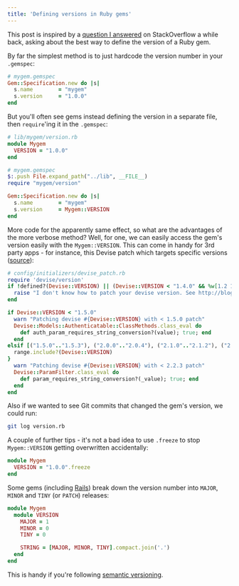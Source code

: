 ```yaml
---
title: 'Defining versions in Ruby gems'
---
```


This post is inspired by a [question I answered](http://stackoverflow.com/questions/7851498/defining-gem-version-in-gemspec/7852090#7852090) on StackOverflow a while back, asking about the best way to define the version of a Ruby gem.

<!-- excerpt -->

By far the simplest method is to just hardcode the version number in your `.gemspec`:

```ruby
# mygem.gemspec
Gem::Specification.new do |s|
  s.name        = "mygem"
  s.version     = "1.0.0"
end
```

But you'll often see gems instead defining the version in a separate file, then `require`'ing it in the `.gemspec`:

```ruby
# lib/mygem/version.rb
module Mygem
  VERSION = "1.0.0"
end

# mygem.gemspec
$:.push File.expand_path("../lib", __FILE__)
require "mygem/version"

Gem::Specification.new do |s|
  s.name        = "mygem"
  s.version     = Mygem::VERSION
end
```

More code for the apparently same effect, so what are the advantages of the more verbose method? Well, for one, we can easily access the gem's version easily with the `Mygem::VERSION`. This can come in handy for 3rd party apps - for instance, this Devise patch which targets specific versions ([source](https://gist.github.com/parndt/4660837)):

```ruby
# config/initializers/devise_patch.rb
require 'devise/version'
if !defined?(Devise::VERSION) || (Devise::VERSION < "1.4.0" && %w[1.2 1.3].all? {|v| !Devise::VERSION.start_with?(v)})
  raise "I don't know how to patch your devise version. See http://blog.plataformatec.com.br/2013/01/security-announcement-devise-v2-2-3-v2-1-3-v2-0-5-and-v1-5-3-released/"
end

if Devise::VERSION < "1.5.0"
  warn "Patching devise #{Devise::VERSION} with < 1.5.0 patch"
  Devise::Models::Authenticatable::ClassMethods.class_eval do
    def auth_param_requires_string_conversion?(value); true; end
  end
elsif [("1.5.0".."1.5.3"), ("2.0.0".."2.0.4"), ("2.1.0".."2.1.2"), ("2.2.0".."2.2.2")].any? { |range|
  range.include?(Devise::VERSION)
}
  warn "Patching devise #{Devise::VERSION} with < 2.2.3 patch"
  Devise::ParamFilter.class_eval do
    def param_requires_string_conversion?(_value); true; end
  end
end
```

Also if we wanted to see Git commits that changed the gem's version, we could run:

```bash
git log version.rb
```

A couple of further tips - it's not a bad idea to use `.freeze` to stop `Mygem::VERSION` getting overwritten accidentally:

```ruby
module Mygem
  VERSION = "1.0.0".freeze
end
```

Some gems (including [Rails](https://github.com/rails/rails/blob/v7.2.0/version.rb)) break down the version number into `MAJOR`, `MINOR` and `TINY` (or `PATCH`) releases:

```ruby
module Mygem
  module VERSION
    MAJOR = 1
    MINOR = 0
    TINY = 0

    STRING = [MAJOR, MINOR, TINY].compact.join('.')
  end
end
```

This is handy if you're following [semantic versioning](http://semver.org/).
